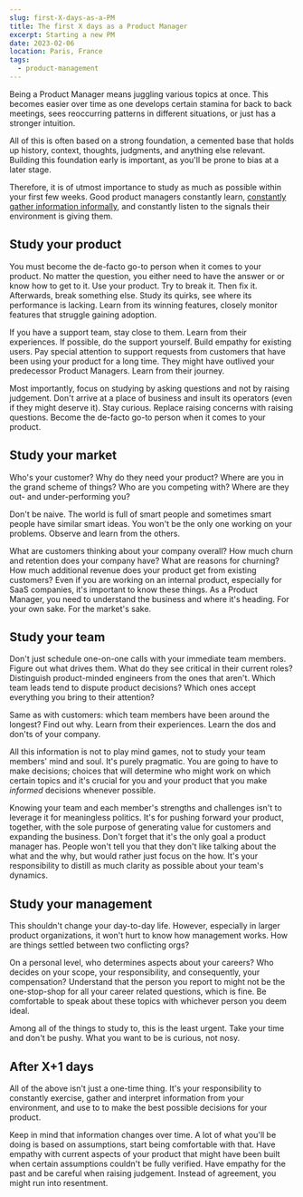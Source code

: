 ```yaml
---
slug: first-X-days-as-a-PM
title: The first X days as a Product Manager
excerpt: Starting a new PM
date: 2023-02-06
location: Paris, France
tags:
  - product-management
---
```


Being a Product Manager means juggling various topics at once. This becomes easier over time as one develops certain stamina for back to back meetings, sees reoccurring patterns in different situations, or just has a stronger intuition. 

All of this is often based on a strong foundation, a cemented base that holds up history, context, thoughts, judgments, and anything else relevant. Building this foundation early is important, as you'll be prone to bias at a later stage. 

Therefore, it is of utmost importance to study as much as possible within your first few weeks. Good product managers constantly learn, [constantly gather information informally](https://a16z.com/2012/06/15/good-product-managerbad-product-manager/), and constantly listen to the signals their environment is giving them.

## Study your product
You must become the de-facto go-to person when it comes to your product. No matter the question, you either need to have the answer or or know how to get to it. Use your product. Try to break it. Then fix it. Afterwards, break something else. Study its quirks, see where its performance is lacking. Learn from its winning features, closely monitor features that struggle gaining adoption.

If you have a support team, stay close to them. Learn from their experiences. If possible, do the support yourself. Build empathy for existing users. Pay special attention to support requests from customers that have been using your product for a long time. They might have outlived your predecessor Product Managers. Learn from their journey.

Most importantly, focus on studying by asking questions and not by raising judgement. Don't arrive at a place of business and insult its operators (even if they might deserve it). Stay curious. Replace raising concerns with raising questions. Become the de-facto go-to person when it comes to your product.

## Study your market
Who's your customer? Why do they need your product? Where are you in the grand scheme of things? Who are you competing with? Where are they out- and under-performing you?

Don't be naive. The world is full of smart people and sometimes smart people have similar smart ideas. You won't be the only one working on your problems. Observe and learn from the others.

What are customers thinking about your company overall? How much churn and retention does your company have? What are reasons for churning? How much additional revenue does your product get from existing customers? Even if you are working on an internal product, especially for SaaS companies, it's important to know these things. As a Product Manager, you need to understand the business and where it's heading. For your own sake. For the market's sake.

## Study your team
Don't just schedule one-on-one calls with your immediate team members. Figure out what drives them. What do they see critical in their current roles? Distinguish product-minded engineers from the ones that aren't. Which team leads tend to dispute product decisions? Which ones accept everything you bring to their attention?

Same as with customers: which team members have been around the longest? Find out why. Learn from their experiences. Learn the dos and don'ts of your company. 

All this information is not to play mind games, not to study your team members' mind and soul. It's purely pragmatic. You are going to have to make decisions; choices that will determine who might work on which certain topics and it's crucial for you and your product that you make _informed_ decisions whenever possible. 

Knowing your team and each member's strengths and challenges isn't to leverage it for meaningless politics. It's for pushing forward your product, together, with the sole purpose of generating value for customers and expanding the business. Don't forget that it's the only goal a product manager has. People won't tell you that they don't like talking about the what and the why, but would rather just focus on the how. It's your responsibility to distill as much clarity as possible about your team's dynamics.

## Study your management
This shouldn't change your day-to-day life. However, especially in larger product organizations, it won't hurt to know how management works. How are things settled between two conflicting orgs? 

On a personal level, who determines aspects about your careers? Who decides on your scope, your responsibility, and consequently, your compensation? Understand that the person you report to might not be the one-stop-shop for all your career related questions, which is fine. Be comfortable to speak about these topics with whichever person you deem ideal.

Among all of the things to study to, this is the least urgent. Take your time and don't be pushy. What you want to be is curious, not nosy. 

## After X+1 days
All of the above isn't just a one-time thing. It's your responsibility to constantly exercise, gather and interpret information from your environment, and use to to make the best possible decisions for your product.

Keep in mind that information changes over time. A lot of what you'll be doing is based on assumptions, start being comfortable with that. Have empathy with current aspects of your product that might have been built when certain assumptions couldn't be fully verified. Have empathy for the past and be careful when raising judgement. Instead of agreement, you might run into resentment. 